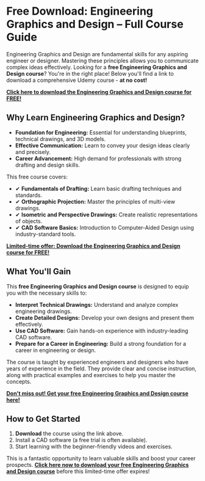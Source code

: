# Free Download: Engineering Graphics and Design – Full Course Guide

Engineering Graphics and Design are fundamental skills for any aspiring engineer or designer. Mastering these principles allows you to communicate complex ideas effectively. Looking for a **free Engineering Graphics and Design course**? You're in the right place! Below you'll find a link to download a comprehensive Udemy course - **at no cost!**

[**Click here to download the Engineering Graphics and Design course for FREE!**](https://udemywork.com/engineering-graphics-and-design)

## Why Learn Engineering Graphics and Design?

*   **Foundation for Engineering:** Essential for understanding blueprints, technical drawings, and 3D models.
*   **Effective Communication:** Learn to convey your design ideas clearly and precisely.
*   **Career Advancement:** High demand for professionals with strong drafting and design skills.

This free course covers:

*   ✔ **Fundamentals of Drafting:** Learn basic drafting techniques and standards.
*   ✔ **Orthographic Projection:** Master the principles of multi-view drawings.
*   ✔ **Isometric and Perspective Drawings:** Create realistic representations of objects.
*   ✔ **CAD Software Basics:** Introduction to Computer-Aided Design using industry-standard tools.

[**Limited-time offer: Download the Engineering Graphics and Design course for FREE!**](https://udemywork.com/engineering-graphics-and-design)

## What You'll Gain

This **free Engineering Graphics and Design course** is designed to equip you with the necessary skills to:

*   **Interpret Technical Drawings:** Understand and analyze complex engineering drawings.
*   **Create Detailed Designs:** Develop your own designs and present them effectively.
*   **Use CAD Software:** Gain hands-on experience with industry-leading CAD software.
*   **Prepare for a Career in Engineering:** Build a strong foundation for a career in engineering or design.

The course is taught by experienced engineers and designers who have years of experience in the field. They provide clear and concise instruction, along with practical examples and exercises to help you master the concepts.

[**Don't miss out! Get your free Engineering Graphics and Design course here!**](https://udemywork.com/engineering-graphics-and-design)

## How to Get Started

1.  **Download** the course using the link above.
2.  Install a CAD software (a free trial is often available).
3.  Start learning with the beginner-friendly videos and exercises.

This is a fantastic opportunity to learn valuable skills and boost your career prospects. **[Click here now to download your free Engineering Graphics and Design course](https://udemywork.com/engineering-graphics-and-design)** before this limited-time offer expires!
